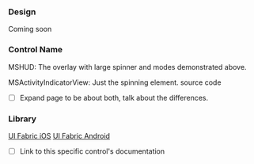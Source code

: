 ### Design

Coming soon

### Control Name

MSHUD: The overlay with large spinner and modes demonstrated above.

MSActivityIndicatorView: Just the spinning element. source code

- [ ] Expand page to be about both, talk about the differences.

### Library

[UI Fabric iOS](https://github.com/OfficeDev/ui-fabric-ios)
[UI Fabric Android](https://github.com/OfficeDev/ui-fabric-android)

- [ ] Link to this specific control's documentation
